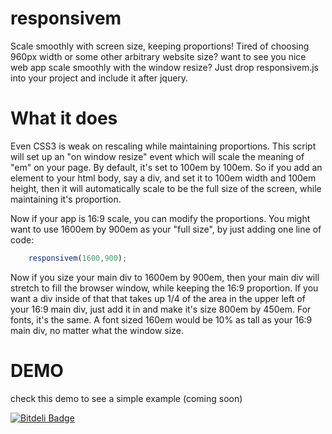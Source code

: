 responsivem
===========
Scale smoothly with screen size, keeping proportions! Tired of choosing 960px width or some other arbitrary website size? want to see you nice web app scale smoothly with the window resize?  Just drop responsivem.js into your project and include it after jquery.

What it does
===========
Even CSS3 is weak on rescaling while maintaining proportions.  This script will set up an "on window resize" event which will scale the meaning of "em" on your page.  By default, it's set to 100em by 100em.  So if you add an element to your html body, say a div, and set it to 100em width and 100em height, then it will automatically scale to be the full size of the screen, while maintaining it's proportion.

Now if your app is 16:9 scale, you can modify the proportions.  You might want to use 1600em by 900em as your "full size", by just adding one line of code:
```js
    responsivem(1600,900);
```

Now if you size your main div to 1600em by 900em, then your main div will stretch to fill the browser window, while keeping the 16:9 proportion.  If you want a div inside of that that takes up 1/4 of the area in the upper left of your 16:9 main div, just add it in and make it's size 800em by 450em.  For fonts, it's the same.  A font sized 160em would be 10% as tall as your 16:9 main div, no matter what the window size.

DEMO
======
check this demo to see a simple example (coming soon)

[![Bitdeli Badge](https://d2weczhvl823v0.cloudfront.net/AwokeKnowing/responsivem/trend.png)](https://bitdeli.com/free "Bitdeli Badge")

